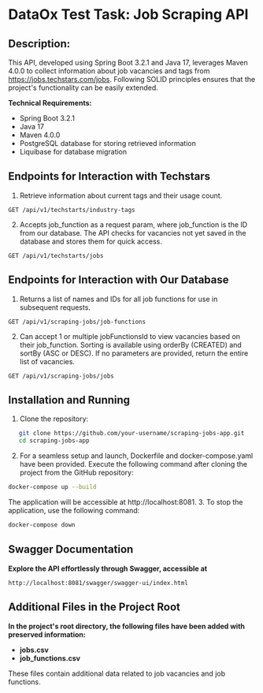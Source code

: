 # DataOx Test Task: Job Scraping API

## Description:

This API, developed using Spring Boot 3.2.1 and Java 17, leverages Maven 4.0.0 to collect information about job vacancies and tags from https://jobs.techstars.com/jobs. Following SOLID principles ensures that the project's functionality can be easily extended.

**Technical Requirements:**

- Spring Boot 3.2.1
-  Java 17
-  Maven 4.0.0
-  PostgreSQL database for storing retrieved information
-  Liquibase for database migration

## Endpoints for Interaction with Techstars
1. Retrieve information about current tags and their usage count.
```http request
GET /api/v1/techstarts/industry-tags
```
2. Accepts job_function as a request param, where job_function is the ID from our database. The API checks for vacancies not yet saved in the database and stores them for quick access.
```http request
GET /api/v1/techstarts/jobs
```

## Endpoints for Interaction with Our Database
1. Returns a list of names and IDs for all job functions for use in subsequent requests.
```http request
GET /api/v1/scraping-jobs/job-functions
```
2. Can accept 1 or multiple jobFunctionsId to view vacancies based on their job_function. Sorting is available using orderBy (CREATED) and sortBy (ASC or DESC). If no parameters are provided, return the entire list of vacancies.
```http request
GET /api/v1/scraping-jobs/jobs
```

## Installation and Running
1. Clone the repository:
```bash
   git clone https://github.com/your-username/scraping-jobs-app.git
   cd scraping-jobs-app
```
2. For a seamless setup and launch, Dockerfile and docker-compose.yaml have been provided. Execute the following command after cloning the project from the GitHub repository:
```bash
docker-compose up --build
```
The application will be accessible at http://localhost:8081.
3. To stop the application, use the following command:
```bash
docker-compose down
```


## Swagger Documentation
**Explore the API effortlessly through Swagger, accessible at**
```http request
http://localhost:8081/swagger/swagger-ui/index.html
```

## Additional Files in the Project Root
**In the project's root directory, the following files have been added with preserved information:**
 
- **jobs.csv**
- **job_functions.csv**
  
These files contain additional data related to job vacancies and job functions.

